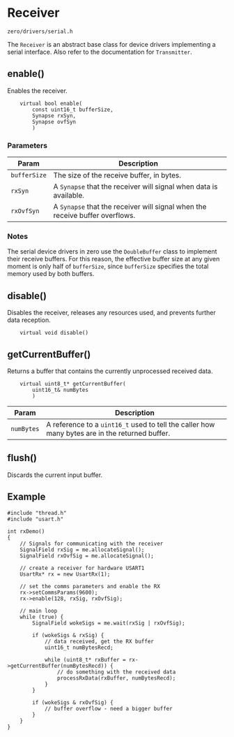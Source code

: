 # Receiver
```zero/drivers/serial.h```

The ```Receiver``` is an abstract base class for device drivers implementing a serial interface. Also refer to the documentation for ```Transmitter```.

## enable()
Enables the receiver.
```
    virtual bool enable(
        const uint16_t bufferSize,
        Synapse rxSyn,
        Synapse ovfSyn
        )
```
### Parameters
|Param|Description|
|-----|-----------|
|```bufferSize```|The size of the receive buffer, in bytes.|
|```rxSyn```|A ```Synapse``` that the receiver will signal when data is available.|
|```rxOvfSyn```|A ```Synapse``` that the receiver will signal when the receive buffer overflows.|

### Notes
The serial device drivers in zero use the ```DoubleBuffer``` class to implement their receive buffers. For this reason, the effective buffer size at any given moment is only half of ```bufferSize```, since ```bufferSize``` specifies the total memory used by both buffers.

## disable()
Disables the receiver, releases any resources used, and prevents further data reception.
```
    virtual void disable()
```

## getCurrentBuffer()
Returns a buffer that contains the currently unprocessed received data.
```
    virtual uint8_t* getCurrentBuffer(
        uint16_t& numBytes
        )
```
|Param|Description|
|-----|-----------|
|```numBytes```|A reference to a ```uint16_t``` used to tell the caller how many bytes are in the returned buffer.|

## flush()
Discards the current input buffer.

## Example
```
#include "thread.h"
#include "usart.h"

int rxDemo()
{
    // Signals for communicating with the receiver
    SignalField rxSig = me.allocateSignal();
    SignalField rxOvfSig = me.allocateSignal();

    // create a receiver for hardware USART1
    UsartRx* rx = new UsartRx(1);

    // set the comms parameters and enable the RX
    rx->setCommsParams(9600);
    rx->enable(128, rxSig, rxOvfSig);

    // main loop
    while (true) {
        SignalField wokeSigs = me.wait(rxSig | rxOvfSig);

        if (wokeSigs & rxSig) {
            // data received, get the RX buffer
            uint16_t numBytesRecd;
            
            while (uint8_t* rxBuffer = rx->getCurrentBuffer(numBytesRecd)) {
                // do something with the received data
                processRxData(rxBuffer, numBytesRecd);
            }
        }

        if (wokeSigs & rxOvfSig) {
            // buffer overflow - need a bigger buffer
        }
    }
}
```